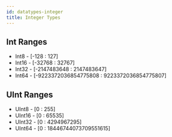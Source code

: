 ```yaml
---
id: datatypes-integer
title: Integer Types
---
```


## Int Ranges

* Int8 - [-128 : 127]
* Int16 - [-32768 : 32767]
* Int32 - [-2147483648 : 2147483647]
* Int64 - [-9223372036854775808 : 9223372036854775807]


## UInt Ranges
* UInt8 - [0 : 255]
* UInt16 - [0 : 65535]
* UInt32 - [0 : 4294967295]
* UInt64 - [0 : 18446744073709551615]

